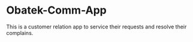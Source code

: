 # Obatek-Comm-App
This is a customer relation app to service their requests and resolve their complains.
